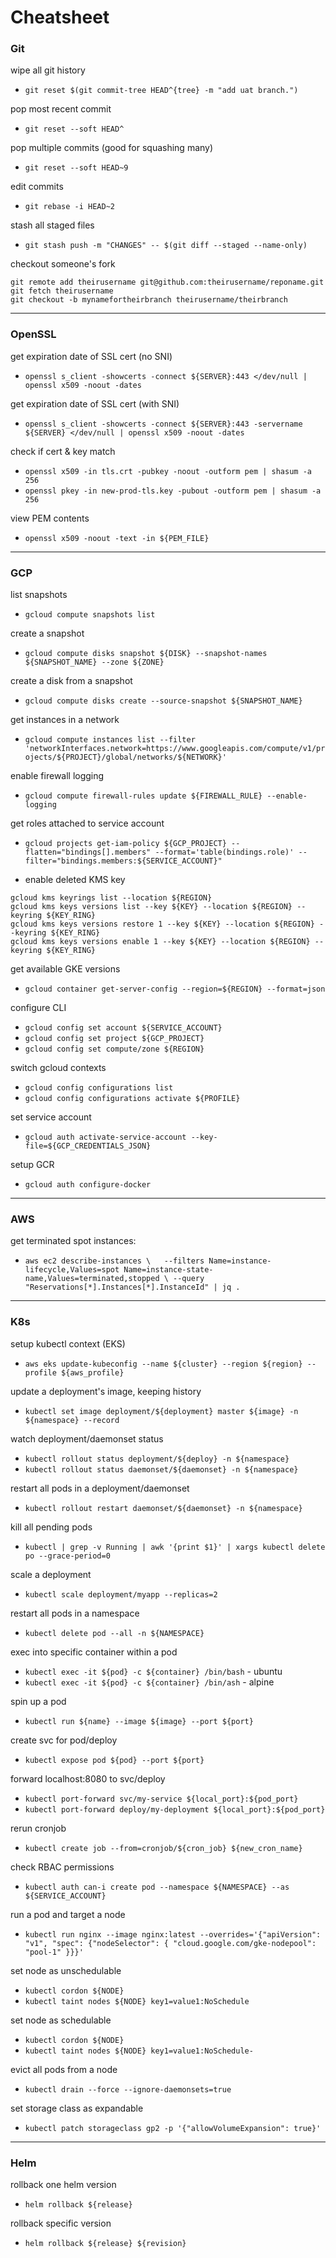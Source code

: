 # Cheatsheet

### Git

wipe all git history 
- `git reset $(git commit-tree HEAD^{tree} -m "add uat branch.")`

pop most recent commit
- `git reset --soft HEAD^`

pop multiple commits (good for squashing many)
- `git reset --soft HEAD~9`

edit commits
- `git rebase -i HEAD~2`

stash all staged files
- `git stash push -m "CHANGES" -- $(git diff --staged --name-only)`

checkout someone's fork
```
git remote add theirusername git@github.com:theirusername/reponame.git
git fetch theirusername
git checkout -b mynamefortheirbranch theirusername/theirbranch
```

-------------------------

### OpenSSL

get expiration date of SSL cert (no SNI)
- `openssl s_client -showcerts -connect ${SERVER}:443 </dev/null | openssl x509 -noout -dates`

get expiration date of SSL cert (with SNI)
- `openssl s_client -showcerts -connect ${SERVER}:443 -servername ${SERVER} </dev/null | openssl x509 -noout -dates`

check if cert & key match
- `openssl x509 -in tls.crt -pubkey -noout -outform pem | shasum -a 256`
- `openssl pkey -in new-prod-tls.key -pubout -outform pem | shasum -a 256`

view PEM contents
- `openssl x509 -noout -text -in ${PEM_FILE}`

-------------------------

### GCP

list snapshots
- `gcloud compute snapshots list`

create a snapshot
- `gcloud compute disks snapshot ${DISK} --snapshot-names ${SNAPSHOT_NAME} --zone ${ZONE}`

create a disk from a snapshot
- `gcloud compute disks create --source-snapshot ${SNAPSHOT_NAME}`

get instances in a network
- `gcloud compute instances list --filter 'networkInterfaces.network=https://www.googleapis.com/compute/v1/projects/${PROJECT}/global/networks/${NETWORK}'`

enable firewall logging
- `gcloud compute firewall-rules update ${FIREWALL_RULE} --enable-logging`

get roles attached to service account 
- `gcloud projects get-iam-policy ${GCP_PROJECT} --flatten="bindings[].members" --format='table(bindings.role)' --filter="bindings.members:${SERVICE_ACCOUNT}"`

- enable deleted KMS key
```
gcloud kms keyrings list --location ${REGION}
gcloud kms keys versions list --key ${KEY} --location ${REGION} --keyring ${KEY_RING}
gcloud kms keys versions restore 1 --key ${KEY} --location ${REGION} --keyring ${KEY_RING}
gcloud kms keys versions enable 1 --key ${KEY} --location ${REGION} --keyring ${KEY_RING}
```

get available GKE versions
- `gcloud container get-server-config --region=${REGION} --format=json`

configure CLI
- `gcloud config set account ${SERVICE_ACCOUNT}`
- `gcloud config set project ${GCP_PROJECT}`
- `gcloud config set compute/zone ${REGION}`

switch gcloud contexts
- `gcloud config configurations list`
- `gcloud config configurations activate ${PROFILE}`

set service account
- `gcloud auth activate-service-account --key-file=${GCP_CREDENTIALS_JSON}`

setup GCR
- `gcloud auth configure-docker`

-------------------------

### AWS

get terminated spot instances:
- `aws ec2 describe-instances \  
    --filters Name=instance-lifecycle,Values=spot Name=instance-state-name,Values=terminated,stopped \
    --query "Reservations[*].Instances[*].InstanceId" | jq .`

---

### K8s

setup kubectl context (EKS)
- `aws eks update-kubeconfig --name ${cluster} --region ${region} --profile ${aws_profile}`

update a deployment's image, keeping history
- `kubectl set image deployment/${deployment} master ${image} -n ${namespace} --record`

watch deployment/daemonset status
- `kubectl rollout status deployment/${deploy} -n ${namespace}`
- `kubectl rollout status daemonset/${daemonset} -n ${namespace}`

restart all pods in a deployment/daemonset
- `kubectl rollout restart daemonset/${daemonset} -n ${namespace}`

kill all pending pods
- `kubectl | grep -v Running | awk '{print $1}' | xargs kubectl delete po --grace-period=0`

scale a deployment
- `kubectl scale deployment/myapp --replicas=2`

restart all pods in a namespace
- `kubectl delete pod --all -n ${NAMESPACE}`

exec into specific container within a pod
- `kubectl exec -it ${pod} -c ${container} /bin/bash` - ubuntu
- `kubectl exec -it ${pod} -c ${container} /bin/ash` - alpine

spin up a pod
- `kubectl run ${name} --image ${image} --port ${port}`

create svc for pod/deploy
- `kubectl expose pod ${pod} --port ${port}`

forward localhost:8080 to svc/deploy
- `kubectl port-forward svc/my-service ${local_port}:${pod_port}`
- `kubectl port-forward deploy/my-deployment ${local_port}:${pod_port}`

rerun cronjob
- `kubectl create job --from=cronjob/${cron_job} ${new_cron_name}`

check RBAC permissions
- `kubectl auth can-i create pod --namespace ${NAMESPACE} --as ${SERVICE_ACCOUNT}`

run a pod and target a node
- `kubectl run nginx --image nginx:latest --overrides='{"apiVersion": "v1", "spec": {"nodeSelector": { "cloud.google.com/gke-nodepool": "pool-1" }}}'`

set node as unschedulable
- `kubectl cordon ${NODE}`
- `kubectl taint nodes ${NODE} key1=value1:NoSchedule`

set node as schedulable
- `kubectl cordon ${NODE}`
- `kubectl taint nodes ${NODE} key1=value1:NoSchedule-`

evict all pods from a node
- `kubectl drain --force --ignore-daemonsets=true`

set storage class as expandable
- `kubectl patch storageclass gp2 -p '{"allowVolumeExpansion": true}'`

-------------------------

### Helm

rollback one helm version
- `helm rollback ${release}`

rollback specific version
- `helm rollback ${release} ${revision}`
